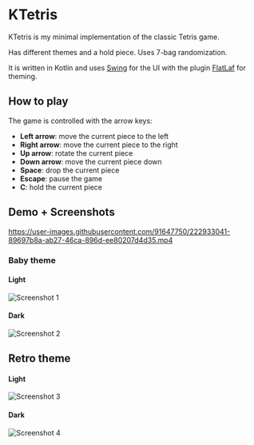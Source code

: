 # KTetris

KTetris is my minimal implementation of the classic Tetris game.

Has different themes and a hold piece. Uses 7-bag randomization.

It is written in Kotlin and uses [Swing](https://en.wikipedia.org/wiki/Swing_(Java)) for the UI with the plugin [FlatLaf](https://www.formdev.com/flatlaf/) for theming.

## How to play

The game is controlled with the arrow keys:

- **Left arrow**: move the current piece to the left
- **Right arrow**: move the current piece to the right
- **Up arrow**: rotate the current piece
- **Down arrow**: move the current piece down
- **Space**: drop the current piece
- **Escape**: pause the game
- **C**: hold the current piece

## Demo + Screenshots

https://user-images.githubusercontent.com/91647750/222933041-89697b8a-ab27-46ca-896d-ee80207d4d35.mp4

### Baby theme

#### Light

![Screenshot 1](./src/main/resources/screenshots/baby_dark_outline.png)

#### Dark

![Screenshot 2](./src/main/resources/screenshots/baby_light_translucent.png)

## Retro theme

#### Light

![Screenshot 3](./src/main/resources/screenshots/retro_dark_outline.png)

#### Dark

![Screenshot 4](./src/main/resources/screenshots/retro_light_translucent.png)
